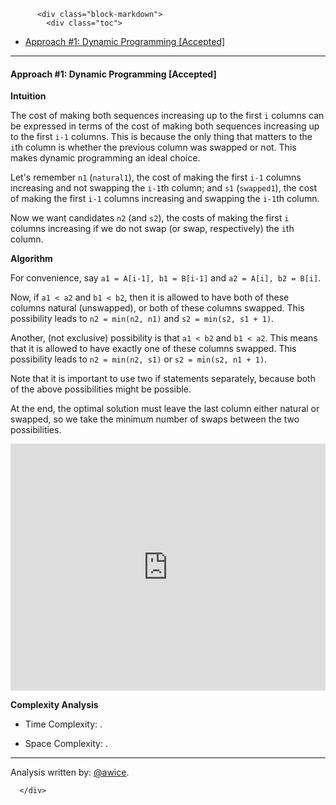 <div class="article-body">
        
          <div class="block-markdown">
            <div class="toc">
<ul>
<li><a href="#approach-1-dynamic-programming-accepted">Approach #1: Dynamic Programming [Accepted]</a></li>
</ul>
</div>
<hr>
<h4 id="approach-1-dynamic-programming-accepted">Approach #1: Dynamic Programming [Accepted]</h4>
<p><strong>Intuition</strong></p>
<p>The cost of making both sequences increasing up to the first <code>i</code> columns can be expressed in terms of the cost of making both sequences increasing up to the first <code>i-1</code> columns.  This is because the only thing that matters to the <code>i</code>th column is whether the previous column was swapped or not.  This makes dynamic programming an ideal choice.</p>
<p>Let's remember <code>n1</code> (<code>natural1</code>), the cost of making the first <code>i-1</code> columns increasing and not swapping the <code>i-1</code>th column; and <code>s1</code> (<code>swapped1</code>), the cost of making the first <code>i-1</code> columns increasing and swapping the <code>i-1</code>th column.</p>
<p>Now we want candidates <code>n2</code> (and <code>s2</code>), the costs of making the first <code>i</code> columns increasing if we do not swap (or swap, respectively) the <code>i</code>th column.</p>
<p><strong>Algorithm</strong></p>
<p>For convenience, say <code>a1 = A[i-1], b1 = B[i-1]</code> and <code>a2 = A[i], b2 = B[i]</code>.</p>
<p>Now, if <code>a1 &lt; a2</code> and <code>b1 &lt; b2</code>, then it is allowed to have both of these columns natural (unswapped), or both of these columns swapped.  This possibility leads to <code>n2 = min(n2, n1)</code> and <code>s2 = min(s2, s1 + 1)</code>.</p>
<p>Another, (not exclusive) possibility is that <code>a1 &lt; b2</code> and <code>b1 &lt; a2</code>.  This means that it is allowed to have exactly one of these columns swapped.  This possibility leads to <code>n2 = min(n2, s1)</code> or <code>s2 = min(s2, n1 + 1)</code>.</p>
<p>Note that it is important to use two if statements separately, because both of the above possibilities might be possible.</p>
<p>At the end, the optimal solution must leave the last column either natural or swapped, so we take the minimum number of swaps between the two possibilities.</p>
<iframe src="https://leetcode.com/playground/KT3yuKkz/shared" frameborder="0" width="100%" height="395" name="KT3yuKkz"></iframe>

<p><strong>Complexity Analysis</strong></p>
<ul>
<li>
<p>Time Complexity:  <script type="math/tex; mode=display">O(N)</script>.</p>
</li>
<li>
<p>Space Complexity:  <script type="math/tex; mode=display">O(1)</script>.</p>
</li>
</ul>
<hr>
<p>Analysis written by: <a href="https://leetcode.com/awice">@awice</a>.</p>
          </div>
        
      </div>
